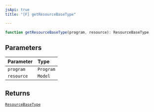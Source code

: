 ```yaml
---
jsApi: true
title: "[F] getResourceBaseType"

---
```

```ts
function getResourceBaseType(program, resource): ResourceBaseType
```

## Parameters

| Parameter | Type |
| :------ | :------ |
| `program` | `Program` |
| `resource` | `Model` |

## Returns

[`ResourceBaseType`](../enumerations/ResourceBaseType.md)
